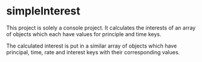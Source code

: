 # simpleInterest
 This project is solely a console project. It calculates the interests of an array of objects which each have values for principle and time keys. 
 
 The calculated interest is put in a similar array of objects which have principal, time, rate and interest keys with their corresponding values.
